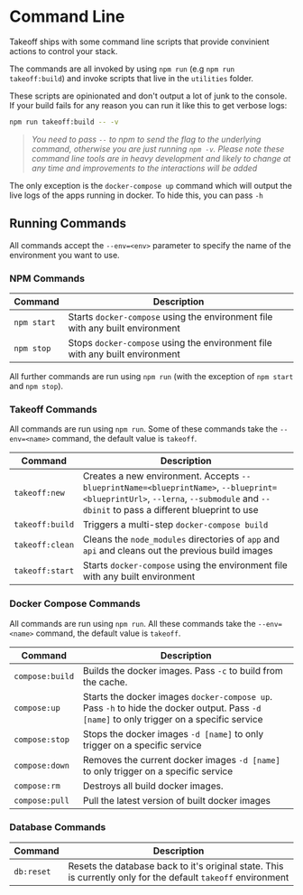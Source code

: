 # Command Line

Takeoff ships with some command line scripts that provide convinient actions to control your stack.

The commands are all invoked by using `npm run` (e.g `npm run takeoff:build`) and invoke scripts that live in the `utilities` folder.

These scripts are opinionated and don't output a lot of junk to the console.  If your build fails for any reason you can run it like this to get verbose logs:

```bash
npm run takeoff:build -- -v
```

> *You need to pass `--` to npm to send the flag to the underlying command, otherwise you are just running `npm -v`. Please note these command line tools are in heavy development and likely to change at any time and improvements to the interactions will be added*

The only exception is the `docker-compose up` command which will output the live logs of the apps running in docker.  To hide this, you can pass `-h`

## Running Commands

All commands accept the `--env=<env>` parameter to specify the name of the environment you want to use.

### NPM Commands

|Command|Description|
|-------|-----------|
|`npm start`|Starts `docker-compose` using the environment file with any built environment|
|`npm stop`|Stops `docker-compose` using the environment file with any built environment|

All further commands are run using `npm run` (with the exception of `npm start` and `npm stop`).

### Takeoff Commands

All commands are run using `npm run`. Some of these commands take the `--env=<name>` command, the default value is `takeoff`.

|Command|Description|
|-------|-----------|
|`takeoff:new`  |Creates a new environment.  Accepts `--blueprintName=<blueprintName>`, `--blueprint=<blueprintUrl>`, `--lerna`, `--submodule` and `--dbinit` to pass a different blueprint to use 
|`takeoff:build`|Triggers a multi-step `docker-compose build`|
|`takeoff:clean`|Cleans the `node_modules` directories of `app` and `api` and cleans out the previous build images|
|`takeoff:start`|Starts `docker-compose` using the environment file with any built environment|

### Docker Compose Commands

All commands are run using `npm run`. All these commands take the `--env=<name>` command, the default value is `takeoff`.

|Command|Description|
|-------|-----------|
|`compose:build`|Builds the docker images. Pass `-c` to build from the cache.|
|`compose:up`|Starts the docker images `docker-compose up`. Pass `-h` to hide the docker output. Pass `-d [name]` to only trigger on a specific service|
|`compose:stop`|Stops the docker images `-d [name]` to only trigger on a specific service|
|`compose:down`|Removes the current docker images `-d [name]` to only trigger on a specific service|
|`compose:rm`|Destroys all build docker images.|
|`compose:pull`|Pull the latest version of built docker images|

### Database Commands

|Command|Description|
|-------|-----------|
|`db:reset`|Resets the database back to it's original state.  This is currently only for the default `takeoff` environment|


